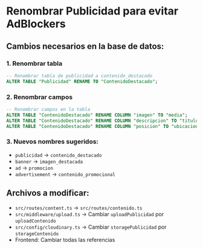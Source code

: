 # Renombrar Publicidad para evitar AdBlockers

## Cambios necesarios en la base de datos:

### 1. Renombrar tabla
```sql
-- Renombrar tabla de publicidad a contenido_destacado
ALTER TABLE "Publicidad" RENAME TO "ContenidoDestacado";
```

### 2. Renombrar campos
```sql
-- Renombrar campos en la tabla
ALTER TABLE "ContenidoDestacado" RENAME COLUMN "imagen" TO "media";
ALTER TABLE "ContenidoDestacado" RENAME COLUMN "descripcion" TO "titulo";
ALTER TABLE "ContenidoDestacado" RENAME COLUMN "posicion" TO "ubicacion";
```

### 3. Nuevos nombres sugeridos:
- `publicidad` → `contenido_destacado`
- `banner` → `imagen_destacada`
- `ad` → `promocion`
- `advertisement` → `contenido_promocional`

## Archivos a modificar:
- `src/routes/content.ts` → `src/routes/contenido.ts`
- `src/middleware/upload.ts` → Cambiar `uploadPublicidad` por `uploadContenido`
- `src/config/cloudinary.ts` → Cambiar `storagePublicidad` por `storageContenido`
- Frontend: Cambiar todas las referencias 